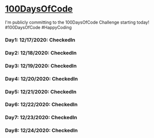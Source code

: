 # [100DaysOfCode](https://www.100daysofcode.com/)

I'm publicly committing to the 100DaysOfCode Challenge starting today!
#100DaysOfCode #HappyCoding

### Day1: 12/17/2020: CheckedIn
### Day2: 12/18/2020: CheckedIn
### Day3: 12/19/2020: CheckedIn
### Day4: 12/20/2020: CheckedIn
### Day5: 12/21/2020: CheckedIn
### Day6: 12/22/2020: CheckedIn
### Day7: 12/23/2020: CheckedIn
### Day8: 12/24/2020: CheckedIn
